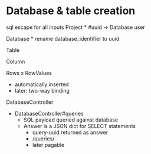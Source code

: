 
# Database & table creation

sql escape for all inputs
  Project
    * #uuid -> Database user

  Database
    * rename database_identifier to uuid

  Table

  Column

Rows x RowValues
  * automatically inserted
  * later: two-way binding

DatabaseController
  * DatabaseController#queries
    * SQL payload queried against database
    * Answer is a JSON dict for SELECT statements
      * query-uuid returned as answer
      * /queries/<query-uuid>
      * later pagable
